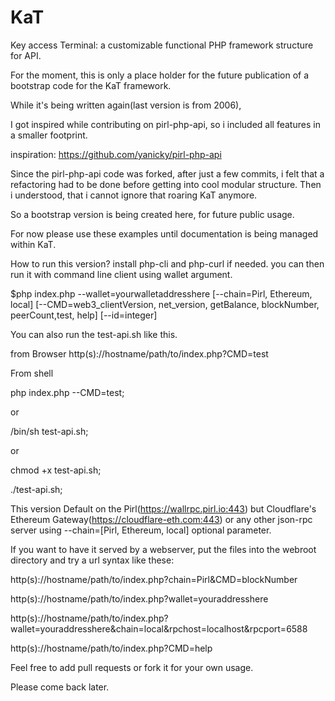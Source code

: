 # KaT
Key access Terminal: a customizable functional PHP framework structure for API.

For the moment, this is only a place holder for the future publication of a bootstrap code for the KaT framework.

While it's being written again(last version is from 2006), 

I got inspired while contributing on pirl-php-api, so i included all features in a smaller footprint.

inspiration: https://github.com/yanicky/pirl-php-api

Since the pirl-php-api code was forked, after just a few commits, i felt that a refactoring had to be done before getting into cool modular structure. Then i understood, that i cannot ignore that roaring KaT anymore. 

So a bootstrap version is being created here, for future public usage. 

For now please use these examples until documentation is being managed within KaT.

How to run this version? install php-cli and php-curl if needed. you can then run it with command line client using wallet argument.

$php index.php --wallet=yourwalletaddresshere [--chain=Pirl, Ethereum, local] [--CMD=web3_clientVersion, net_version, getBalance, blockNumber, peerCount,test, help] [--id=integer]

You can also run the test-api.sh like this.

from Browser
http(s)://hostname/path/to/index.php?CMD=test

From shell

php index.php --CMD=test;

or

/bin/sh test-api.sh;

or

chmod +x test-api.sh;

./test-api.sh;

This version Default on the Pirl(https://wallrpc.pirl.io:443) but Cloudflare's Ethereum Gateway(https://cloudflare-eth.com:443) or any other json-rpc server using --chain=[Pirl, Ethereum, local] optional parameter.

If you want to have it served by a webserver, put the files into the webroot directory and try a url syntax like these:

http(s)://hostname/path/to/index.php?chain=Pirl&CMD=blockNumber

http(s)://hostname/path/to/index.php?wallet=youraddresshere

http(s)://hostname/path/to/index.php?wallet=youraddresshere&chain=local&rpchost=localhost&rpcport=6588

http(s)://hostname/path/to/index.php?CMD=help

Feel free to add pull requests or fork it for your own usage.

Please come back later.
